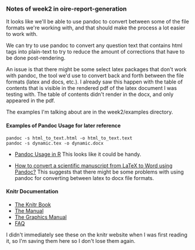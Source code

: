 ### Notes of week2 in oire-report-generation

It looks like we'll be able to use pandoc to convert between some of the file
formats we're working with, and that should make the process a lot easier to
work with.

We can try to use pandoc to convert any question text that contains html tags
into plain-text to try to reduce the amount of corrections that have to be
done post-rendering.

An issue is that there might be some select latex packages that don't work
with pandoc, the tool we'd use to convert back and forth between the file
formats (latex and docs, etc.). I already saw this happen with the table of
contents that is visible in the rendered pdf of the latex document I was
testing with. The table of contents didn't render in the docx, and only appeared
in the pdf.

The examples I'm talking about are in the week2/examples directory.

#### Examples of Pandoc Usage for later reference

    pandoc -s html_to_text.html -o html_to_text.text
    pandoc -s dynamic.tex -o dynamic.docx

- [Pandoc Usage in R](http://www.inside-r.org/packages/cran/knitr/docs/pandoc)
This looks like it could be handy.

- [How to convert a scientific manuscript from LaTeX to Word using Pandoc?](https://tex.stackexchange.com/questions/111886/how-to-convert-a-scientific-manuscript-from-latex-to-word-using-pandoc)
This suggests that there might be some problems with using pandoc for converting between latex to docx file formats.


#### Knitr Documentation
- [The Knitr Book](https://github.com/yihui/knitr/releases/download/doc/DDR-Yihui-Xie-Chap1-3.pdf)
- [The Manual](https://github.com/yihui/knitr/releases/download/doc/knitr-manual.pdf)
- [The Graphics Manual](https://github.com/yihui/knitr/releases/download/doc/knitr-graphics.pdf)
- [FAQ](http://bit.ly/knitr-faq)

I didn't immediately see these on the knitr website when I was first reading it, so I'm saving them here so I don't lose them again.
